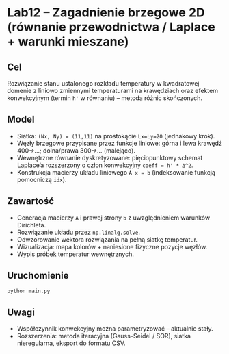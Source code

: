 # Lab12 – Zagadnienie brzegowe 2D (równanie przewodnictwa / Laplace + warunki mieszane)

## Cel
Rozwiązanie stanu ustalonego rozkładu temperatury w kwadratowej domenie z liniowo zmiennymi temperaturami na krawędziach oraz efektem konwekcyjnym (termin `h'` w równaniu) – metoda różnic skończonych.

## Model
- Siatka: `(Nx, Ny) = (11,11)` na prostokącie `Lx=Ly=20` (jednakowy krok). 
- Węzły brzegowe przypisane przez funkcje liniowe: górna i lewa krawędź 400→...; dolna/prawa 300→... (malejąco).
- Wewnętrzne równanie dyskretyzowane: pięciopunktowy schemat Laplace’a rozszerzony o człon konwekcyjny `coeff = h' * Δ^2`.
- Konstrukcja macierzy układu liniowego `A x = b` (indeksowanie funkcją pomocniczą `idx`).

## Zawartość
- Generacja macierzy `A` i prawej strony `b` z uwzględnieniem warunków Dirichleta.
- Rozwiązanie układu przez `np.linalg.solve`.
- Odwzorowanie wektora rozwiązania na pełną siatkę temperatur.
- Wizualizacja: mapa kolorów + naniesione fizyczne pozycje węzłów.
- Wypis próbek temperatur wewnętrznych.

## Uruchomienie
```
python main.py
```

## Uwagi
- Współczynnik konwekcyjny można parametryzować – aktualnie stały.
- Rozszerzenia: metoda iteracyjna (Gauss–Seidel / SOR), siatka nieregularna, eksport do formatu CSV.
